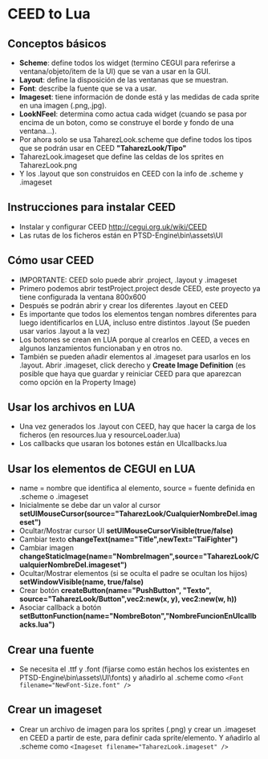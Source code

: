 # CEED to Lua
## Conceptos básicos
* **Scheme**: define todos los widget (termino CEGUI para referirse a ventana/objeto/item de la UI) que se van a usar en la GUI.
* **Layout**: define la disposición de las ventanas que se muestran.
* **Font**: describe la fuente que se va a usar.
* **Imageset**: tiene información de donde está y las medidas de cada sprite en una imagen (.png,.jpg).
* **LookNFeel**: determina como actua cada widget (cuando se pasa por encima de un boton, como se construye el borde y fondo de una ventana...).
* Por ahora solo se usa TaharezLook.scheme que define todos los tipos que se podrán usar en CEED **"TaharezLook/Tipo"**
* TaharezLook.imageset que define las celdas de los sprites en TaharezLook.png
* Y los .layout que son construidos en CEED con la info de .scheme y .imageset
## Instrucciones para instalar CEED
* Instalar y configurar CEED http://cegui.org.uk/wiki/CEED
* Las rutas de los ficheros están en PTSD-Engine\bin\assets\UI
## Cómo usar CEED
* IMPORTANTE: CEED solo puede abrir .project, .layout y .imageset
* Primero podemos abrir testProject.project desde CEED, este proyecto ya tiene configurada la ventana 800x600
* Después se podrán abrir y crear los diferentes .layout en CEED
* Es importante que todos los elementos tengan nombres diferentes para luego identificarlos en LUA, incluso entre distintos .layout (Se pueden usar varios .layout a la vez)
* Los botones se crean en LUA porque al crearlos en CEED, a veces en algunos lanzamientos funcionaban y en otros no.
* También se pueden añadir elementos al .imageset para usarlos en los .layout. Abrir .imageset, click derecho y **Create Image Definition** (es posible que haya que guardar y reiniciar CEED para que aparezcan como opción en la Property Image)
## Usar los archivos en LUA
* Una vez generados los .layout con CEED, hay que hacer la carga de los ficheros (en resources.lua y resourceLoader.lua)
* Los callbacks que usaran los botones están en UIcallbacks.lua
## Usar los elementos de CEGUI en LUA
* name = nombre que identifica al elemento, source = fuente definida en .scheme o .imageset
*  Inicialmente se debe dar un valor al cursor **setUIMouseCursor(source="TaharezLook/CualquierNombreDel.imageset")**
* Ocultar/Mostrar cursor UI **setUIMouseCursorVisible(true/false)**
* Cambiar texto **changeText(name="Title",newText="TaiFighter")**
* Cambiar imagen **changeStaticImage(name="NombreImagen",source="TaharezLook/CualquierNombreDel.imageset")**
* Ocultar/Mostrar elementos (si se oculta el padre se ocultan los hijos) **setWindowVisible(name, true/false)**
* Crear botón **createButton(name="PushButton", "Texto", source="TaharezLook/Button",vec2:new(x, y), vec2:new(w, h))**
* Asociar callback a botón **setButtonFunction(name="NombreBoton","NombreFuncionEnUIcallbacks.lua")**
## Crear una fuente
* Se necesita el .ttf y .font (fijarse como están hechos los existentes en PTSD-Engine\bin\assets\UI\fonts) y añadirlo al .scheme como `<Font filename="NewFont-Size.font" />`
## Crear un imageset
* Crear un archivo de imagen para los sprites (.png) y crear un .imageset en CEED a partir de este, para definir cada sprite/elemento. Y añadirlo al .scheme como `<Imageset filename="TaharezLook.imageset" />`